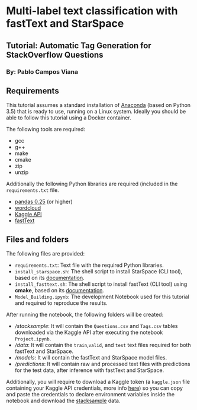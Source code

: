 # Multi-label text classification with fastText and StarSpace

## Tutorial: Automatic Tag Generation for StackOverflow Questions

### By: Pablo Campos Viana

## Requirements

This tutorial assumes a standard installation of [Anaconda](http://continuum.io/downloads) (based on Python 3.5) that is ready to use, running on a Linux system. Ideally you should be able to follow this tutorial using a Docker container.

The following tools are required:

- gcc
- g++
- make
- cmake
- zip
- unzip

 Additionally the following Python libraries are required (included in the `requirements.txt` file.
 
-  [pandas 0.25](https://pandas.pydata.org/pandas-docs/stable/) (or higher)
- [wordcloud](https://pypi.org/project/wordcloud/)
-  [Kaggle API](https://pypi.org/project/kaggle/)
- [fastText](https://pypi.org/project/fasttext/)

## Files and folders

The following files are provided:

- ``requirements.txt``: Text file with the required Python libraries.
- ``install_starspace.sh``: The shell script to install StarSpace (CLI tool), based on its [documentation]([https://github.com/facebookresearch/StarSpace](https://github.com/facebookresearch/StarSpace)).
- ``install_fasttext.sh``: The shell script to install fastText (CLI tool) using **cmake**, based on its [documentation]([https://github.com/facebookresearch/fastText#building-fasttext-using-cmake](https://github.com/facebookresearch/fastText#building-fasttext-using-cmake)).
- ``Model_Building.ipynb``: The development Notebook used for this tutorial and required to reproduce the results.

After running the notebook, the following folders will be created:
- */stacksample*: It will contain the  ``Questions.csv`` and ``Tags.csv`` tables downloaded via the Kaggle API after executing the notebook ``Project.ipynb``.
- */data*: It will contain the ``train``,``valid``, and ``test`` text files required for both fastText and StarSpace.
- */models*: It will contain the fastText and StarSpace model files.
- */predictions*: It will contain raw and processed text files with predictions for the test data, after inference with fastText and StarSpace.

Additionally, you will require to download a Kaggle token (a `kaggle.json` file containing your Kaggle API credentials, more info [here](https://github.com/Kaggle/kaggle-api)) so you can copy and paste the credentials to declare environment variables inside the notebook and download the [stacksample](https://www.kaggle.com/stackoverflow/stacksample) data.
